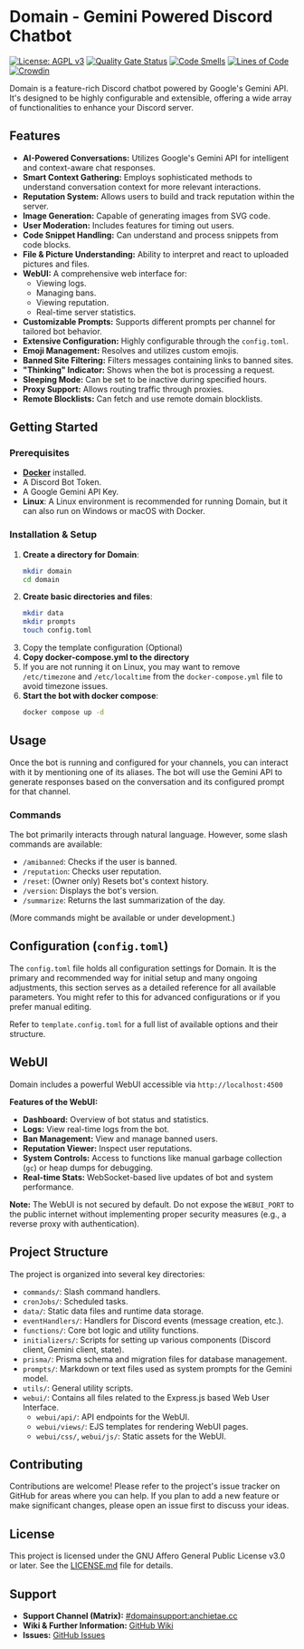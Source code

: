 # Domain - Gemini Powered Discord Chatbot

[![License: AGPL v3](https://img.shields.io/badge/License-AGPL%20v3-blue.svg)](https://www.gnu.org/licenses/agpl-3.0)
[![Quality Gate Status](https://sonarcloud.io/api/project_badges/measure?project=QwIT-Development_Domain&metric=alert_status)](https://sonarcloud.io/summary/new_code?id=QwIT-Development_Domain)
[![Code Smells](https://sonarcloud.io/api/project_badges/measure?project=QwIT-Development_Domain&metric=code_smells)](https://sonarcloud.io/summary/new_code?id=QwIT-Development_Domain)
[![Lines of Code](https://sonarcloud.io/api/project_badges/measure?project=QwIT-Development_Domain&metric=ncloc)](https://sonarcloud.io/summary/new_code?id=QwIT-Development_Domain)
[![Crowdin](https://badges.crowdin.net/domain-unchained/localized.svg)](https://crowdin.com/project/domain-unchained)

Domain is a feature-rich Discord chatbot powered by Google's Gemini API. It's designed to be highly configurable and extensible, offering a wide array of functionalities to enhance your Discord server.

## Features

*   **AI-Powered Conversations:** Utilizes Google's Gemini API for intelligent and context-aware chat responses.
*   **Smart Context Gathering:** Employs sophisticated methods to understand conversation context for more relevant interactions.
*   **Reputation System:** Allows users to build and track reputation within the server.
*   **Image Generation:** Capable of generating images from SVG code.
*   **User Moderation:** Includes features for timing out users.
*   **Code Snippet Handling:** Can understand and process snippets from code blocks.
*   **File & Picture Understanding:** Ability to interpret and react to uploaded pictures and files.
*   **WebUI:** A comprehensive web interface for:
    *   Viewing logs.
    *   Managing bans.
    *   Viewing reputation.
    *   Real-time server statistics.
*   **Customizable Prompts:** Supports different prompts per channel for tailored bot behavior.
*   **Extensive Configuration:** Highly configurable through the `config.toml`.
*   **Emoji Management:** Resolves and utilizes custom emojis.
*   **Banned Site Filtering:** Filters messages containing links to banned sites.
*   **"Thinking" Indicator:** Shows when the bot is processing a request.
*   **Sleeping Mode:** Can be set to be inactive during specified hours.
*   **Proxy Support:** Allows routing traffic through proxies.
*   **Remote Blocklists:** Can fetch and use remote domain blocklists.

## Getting Started

### Prerequisites

*   [**Docker**](https://docs.docker.com/engine/install/) installed.
*   A Discord Bot Token.
*   A Google Gemini API Key.
*   **Linux**: A Linux environment is recommended for running Domain, but it can also run on Windows or macOS with Docker.

### Installation & Setup

1. **Create a directory for Domain**:
   ```bash
   mkdir domain
   cd domain
   ```
2. **Create basic directories and files**:
   ```bash
   mkdir data
   mkdir prompts
   touch config.toml
   ```
3. Copy the template configuration (Optional)
4. **Copy docker-compose.yml to the directory**
5. If you are not running it on Linux, you may want to remove `/etc/timezone` and `/etc/localtime` from the `docker-compose.yml` file to avoid timezone issues.
6. **Start the bot with docker compose**:
    ```bash
    docker compose up -d
    ```

## Usage

Once the bot is running and configured for your channels, you can interact with it by mentioning one of its aliases. The bot will use the Gemini API to generate responses based on the conversation and its configured prompt for that channel.

### Commands

The bot primarily interacts through natural language. However, some slash commands are available:
*   `/amibanned`: Checks if the user is banned.
*   `/reputation`: Checks user reputation.
*   `/reset`: (Owner only) Resets bot's context history.
*   `/version`: Displays the bot's version.
*   `/summarize`: Returns the last summarization of the day.

(More commands might be available or under development.)

## Configuration (`config.toml`)

The `config.toml` file holds all configuration settings for Domain. It is the primary and recommended way for initial setup and many ongoing adjustments, this section serves as a detailed reference for all available parameters. You might refer to this for advanced configurations or if you prefer manual editing.

Refer to `template.config.toml` for a full list of available options and their structure.

## WebUI

Domain includes a powerful WebUI accessible via `http://localhost:4500`

**Features of the WebUI:**

*   **Dashboard:** Overview of bot status and statistics.
*   **Logs:** View real-time logs from the bot.
*   **Ban Management:** View and manage banned users.
*   **Reputation Viewer:** Inspect user reputations.
*   **System Controls:** Access to functions like manual garbage collection (`gc`) or heap dumps for debugging.
*   **Real-time Stats:** WebSocket-based live updates of bot and system performance.

**Note:** The WebUI is not secured by default. Do not expose the `WEBUI_PORT` to the public internet without implementing proper security measures (e.g., a reverse proxy with authentication).

## Project Structure

The project is organized into several key directories:

*   `commands/`: Slash command handlers.
*   `cronJobs/`: Scheduled tasks.
*   `data/`: Static data files and runtime data storage.
*   `eventHandlers/`: Handlers for Discord events (message creation, etc.).
*   `functions/`: Core bot logic and utility functions.
*   `initializers/`: Scripts for setting up various components (Discord client, Gemini client, state).
*   `prisma/`: Prisma schema and migration files for database management.
*   `prompts/`: Markdown or text files used as system prompts for the Gemini model.
*   `utils/`: General utility scripts.
*   `webui/`: Contains all files related to the Express.js based Web User Interface.
    *   `webui/api/`: API endpoints for the WebUI.
    *   `webui/views/`: EJS templates for rendering WebUI pages.
    *   `webui/css/`, `webui/js/`: Static assets for the WebUI.

## Contributing

Contributions are welcome! Please refer to the project's issue tracker on GitHub for areas where you can help. If you plan to add a new feature or make significant changes, please open an issue first to discuss your ideas.

## License

This project is licensed under the GNU Affero General Public License v3.0 or later. See the [LICENSE.md](LICENSE.md) file for details.

## Support

*   **Support Channel (Matrix):** [#domainsupport:anchietae.cc](https://matrix.to/#/#domainsupport:anchietae.cc)
*   **Wiki & Further Information:** [GitHub Wiki](https://github.com/QwIT-Development/Domain/wiki)
*   **Issues:** [GitHub Issues](https://github.com/QwIT-Development/Domain/issues)
